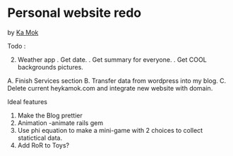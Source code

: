 # Personal website redo

by [Ka Mok](http://heykamok.com)

Todo :


 2. Weather app
 		. Get date.
 		. Get summary for everyone.
 		. Get COOL backgrounds pictures.

 A. Finish Services section
 B. Transfer data from wordpress into my blog.
 C. Delete current heykamok.com and integrate new website with domain.


 Ideal features
 1. Make the Blog prettier
 2. Animation -animate rails gem
 3. Use phi equation to make a mini-game with 2 choices to collect statictical data.
 4. Add RoR to Toys?